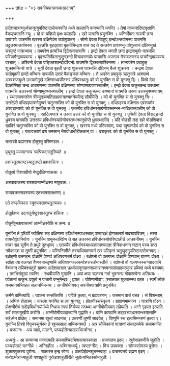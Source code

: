 +++
title = "०३ सवनीयपात्राणामासादनम्"

+++

प्रादेशमात्राण्यूर्ध्वसानून्युपरिष्टादासेचनवन्ति मध्ये सन्नतानि वायव्यानि भवन्ति । तेषां यान्यनादिष्टवृक्षाणि वैकङ्कतानि स्युः । यो वा यज्ञियो वृक्षः फलग्रहिः । खरे पात्राणि प्रयुनक्ति । अग्निर्देवता गायत्री छन्द उपाꣳशोः पात्रमसि खरस्य दक्षिणेऽंस उपांशुपात्रम् । सोमो देवता त्रिष्टुप् छन्दोऽन्तर्यामस्य पात्रमसि तदुत्तरमन्तर्यामस्य । बृहन्नसि बृहद्ग्रावा बृहतीमिन्द्राय वाचं वद ते अन्तरेण ग्रावाणमु-पांशुसवनं दक्षिणमुखं संस्पृष्टं पात्राभ्याम् । तमपरेण प्रत्यञ्चि द्विदेवत्यपात्राणि । इन्द्रो देवता जगती छन्द इन्द्रवायुवोः पात्रमसि परिस्रगैन्द्रवायवस्य । बृहस्पतिर्देवतानुष्टुप्छन्दो मित्रावरुणयोः पात्रमसि अजगावं मैत्रावरुणस्य पात्रमैन्द्रवायवस्य पश्चात् । अश्विनौ देवता पङ्क्तिश्छन्दोऽश्विनोः पात्रमसि द्विस्रक्त्याश्विनस्य । तान्यपरेण प्रबाहुक् शुक्रामन्थिनोः पात्रे । सूर्यो देवता बृहती छन्दः शुक्रस्य पात्रमसि दक्षिणम् बैल्वं शुक्रस्य । चन्द्रमा देवता सतोबृहती छन्दो मन्थिनः पात्रमसि उत्तरं वैकङ्कतं मन्थिनः । ते अपरेण प्रबाहुक् ऋतुपात्रे आश्वत्थे अश्वशफबुध्ने उभयतोमुखे दक्षिणमध्वर्योरुत्तरं प्रतिप्रस्थातुः को वो युनक्ति स वो युनक्तु द्विः । विश्वे देवा देवतोष्णिहा छन्द आग्रयणस्य पात्रमसि दक्षिणस्यां श्रोण्यामाग्रयणस्थालीम् । इन्द्रो देवता ककुच्छन्द उक्थानां पात्रमसि उत्तरस्यां श्रोण्यामुक्थ्यस्थालीम् । इन्द्रो देवता ककुच्छन्द उक्थानां पात्रमसि तस्या उत्तरमुक्थ्यपात्रम् । स्थाल्यावन्तरेण त्रीण्युदञ्च्यतिग्राह्यपात्राण्याग्नेयमैन्द्रं सौर्यमिति । को वो युनक्ति स वो युनक्तु त्रिः । उत्तरेऽंसे दधिग्रहपात्रमौदुम्बरं चतुस्स्रक्ति को वो युनक्ति स वो युनक्तु । दधिग्रहस्य दक्षिणतः एवंरूपमेव अंश्वदाभ्ययोः को वो युनक्ति स वो युनक्तु । एतस्यैव हविर्धानस्याग्रेणोपस्तम्भन-मादित्यस्थालीम् को वो युनक्ति स वो युनक्तु । आदित्यपात्रं च तस्या उत्तरं को वो युनक्ति स वो युनक्तु । पृथिवी देवता विराट्छन्दो ध्रुवस्य पात्रमसि उत्तरस्य हविर्धानस्याग्रेणोपस्तम्भनमनुपोप्ते ध्रुवस्थालीम् । यदि षोडशी तदा खरे षोडशिपात्रं खादिरं चतुस्स्रक्ति को वो युनक्ति स वो युनक्तु । खरस्य मध्ये परिप्लवाम्, यथा स्रुगदण्डैवं को वो युनक्ति स वो युनक्तु । यथावकाशं दश चमसान् नैयग्रोधान्रौहीतकान् वा । दशकृत्वः को वो युनक्ति स वो युनक्तु ।

चतरस्रो ब्रह्मणश्च होतुस्तु परिमण्डलः ।

पृथुस्तु यजमानस्य त्र्यश्रिरुद्गातुरिष्यते ॥

प्रशास्तुरवतष्टस्यादुत्तष्टो ब्रह्मशंसिनः ।

पोतुरग्रे विशाखीयो नेष्टुर्दक्षिणवक्रकः ॥

अच्छावाकस्य रास्रावानाग्नीध्रस्य मयूखकः ।

सव्यवक्रस्सदस्यस्य एतच्चमसलक्षणम् ॥

एते दण्डविकारा स्युश्चमसाश्चतुरश्रकाः ॥

होतुर्ब्रह्मण उद्गातुर्यष्टुश्शास्तुश्च शंसिनः ।

पोतुर्नेष्ट्रच्छावाकानां आग्नीध्रस्येति च क्रमः ॥

युनज्मि ते पृथिवीं ज्योतिषा सह दक्षिणस्य हविर्धानस्याधस्तात् पश्चादक्षं द्रोणकलशं सदशापवित्रम् । तस्य वायव्यैर्वृक्षनियोगः । युनज्मि वायुमन्तरिक्षेण ते सह उत्तरस्य हविर्धानस्योपरिष्टान्नीडे आधवनीयम् । युनज्मि वाचꣳ सह सूर्येण ते प्रधुरे पूतभृतम् । एतस्यैव हविर्धानस्याधस्तात्पश्चादक्षं त्रीनेकधनान् घटान् पञ्च सप्त नवैकादश वा तूष्णीं प्रयुनक्ति । यस्मिन्मिमीते तस्याधिषवणचर्म खरं परिकृत्तं चतुष्पुटमुपरिष्टादासेचनवत् । रक्षोहणो वलगहनः प्रोक्षामि वैष्णवं अधिषवणचर्म प्रोक्ष्य । रक्षोघ्नो वो वलगघ्नः प्रोक्षामि वैष्णवान् ग्राव्ण्णः प्रोक्ष्य । रक्षोहा त्वा वलगहा वैष्णवमास्तृणामि अधिषवणफलकयोरुत्तरलोमास्तीर्य । रक्षोघ्नो वो वलगघ्नस्सꣳसादयामि वैष्णवान् तस्मिंश्चतुरो ग्राव्ण्णः प्रादेशमात्रान् ऊर्ध्वसानूनाहननप्रकारानश्मनस्संसादयत्युपरं प्रथिष्ठं मध्ये पञ्चमम् । तमभिसंमुखा भवन्ति । स्थवीयांसि मुखानि । अपां क्षया ऋतस्य गर्भा भुवनस्य गोपाश्श्येना अतिथयः । पर्वतानां ककुभः प्रयुतो न पातारो वग्नुनेन्द्रꣴ् ह्वयत । घोषेणामीवाꣲ्श्चातयत युक्तास्स्थ वहत । स्वर्गं लोकं यजमानमभिवहत सन्नानभिमन्त्र्य । अग्नीषोमीयवत् सवनीयपात्राणि प्रयुनक्ति

कर्मणे वामित्यादि । यज्ञस्य सन्ततिरसि । पवित्रे कृत्वा, न ब्रह्मवरणम् । यजमान वाचं यच्छ । सं विशन्ताम् । अग्निꣳ होतारम् । कस्त्वा यनक्ति स त्वा युनक्तु । प्रोक्षणीस्संस्कृत्य । ब्रह्माणमामन्त्र्य । पात्राणि प्रोक्ष्य । प्रोक्षणीशेषं सदोहविर्धानयोर्मध्ये निधाय स्फ्यं तिर्यञ्चं स्तब्ध्वा अग्नीषोमीयवत् संप्रेष्यति । अग्ने गृहपत इत्यादि सर्वं शालामुखीये करोति । अग्नीषोमीयवदाज्यानि गृह्णाति १। यानि काष्ठानि तदहरभ्याधास्यन्थ्स्यात्तानि सहेध्मेन प्रोक्षेत् । समानमा स्रुचां सादनात् । प्रचरणीं तूष्णीं सादयेत् । विष्णूनि स्थ इत्यभिमन्त्रणं कृत्वा २। युनज्मि तिस्रो विपृचस्सूर्यस्य ते स्रुचस्सन्ना अभिमन्त्रयते । अत्र सौमिकानां पात्राणां संसादनमेके समामनन्ति । यजमानः - अयं यज्ञो, ममाग्ने, पञ्चहोतेत्यासन्नाभिमर्शनम् ।

अध्वर्युः - आ सन्यान्मा मन्त्रात्पाहि कस्याश्चिदभिशस्त्यास्स्वाहा । प्रजापतय इदम् । स्रुवेणाहवनीये जुहोति । पञ्चहोतारं चाग्नीध्रे । अग्निर्होता । अश्विनाध्वर्यू। त्वष्टाग्नीत् । मित्र उपवक्ता । सोमस्सोमस्य पुरोगाः । शुक्रश्शुक्रस्य पुरोगाः । श्रातास्त इन्द्र सोमाः । वातापेर्हवनश्रुतस्स्वाहा ॥ वाचस्पतये ब्रह्मण इदम् । मध्येऽग्नेराज्याहुतीः पश्वाहुतीः पुरोडाशाहुतीरिति जुहोत्यभितस्सोमाहुतीः ।
